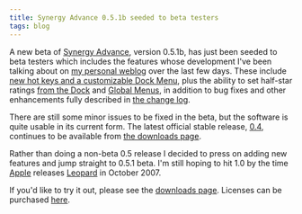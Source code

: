 ```yaml
---
title: Synergy Advance 0.5.1b seeded to beta testers
tags: blog
---
```


A new beta of [Synergy Advance](http://advance.wincent.com/), version 0.5.1b, has just been seeded to beta testers which includes the features whose development I've been talking about on [my personal weblog](http://colaiuta.net/) over the last few days. These include [new hot keys and a customizable Dock Menu](http://www.wincent.com/a/about/wincent/weblog/archives/2007/05/synergy_advance_3.php), plus the ability to set half-star ratings [from the Dock](http://www.wincent.com/a/about/wincent/weblog/archives/2007/05/halfstar_rating.php) and [Global Menus](http://www.wincent.com/a/about/wincent/weblog/archives/2007/05/halfstar_rating_1.php), in addition to bug fixes and other enhancements fully described in [the change log](http://www.wincent.com/a/products/synergy-advance/history/#0.5.1b).

There are still some minor issues to be fixed in the beta, but the software is quite usable in its current form. The latest official stable release, [0.4](http://www.wincent.com/a/products/synergy-advance/history/#0.4), continues to be available from [the downloads page](http://www.wincent.com/a/products/synergy-advance/download/).

Rather than doing a non-beta 0.5 release I decided to press on adding new features and jump straight to 0.5.1 beta. I'm still hoping to hit 1.0 by the time [Apple](http://www.wincent.com/knowledge-base/Apple) releases [Leopard](http://www.wincent.com/knowledge-base/Leopard) in October 2007.

If you'd like to try it out, please see the [downloads page](http://www.wincent.com/a/products/synergy-advance/download/). Licenses can be purchased [here](https://secure.wincent.com/a/products/synergy-advance/purchase/).
